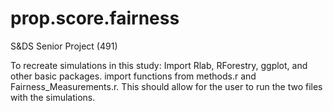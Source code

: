 # prop.score.fairness
S&amp;DS Senior Project (491)


To recreate simulations in this study:
Import Rlab, RForestry, ggplot, and other basic packages.
import functions from methods.r and Fairness_Measurements.r.
This should allow for the user to run the two files with the simulations.
